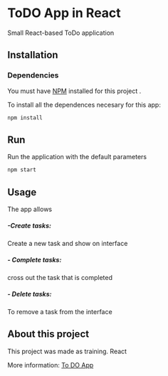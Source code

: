 # ToDO App in React

Small React-based ToDo application

## Installation

### Dependencies
You must have [NPM](https://www.npmjs.com/) installed for this project .

To install all the dependences necesary for this app: 
```bash
npm install
```


## Run

Run the application with the default parameters
```bash
npm start
```

## Usage

The app allows 
##### -Create tasks:
Create a new task and show on interface
##### - Complete tasks:
cross out the task that is completed
##### - Delete tasks:
To remove a task from the interface 

## About this project
This project was made as training. React

More information: [To DO App](www.cristianosorio.com/projects/todoapp)